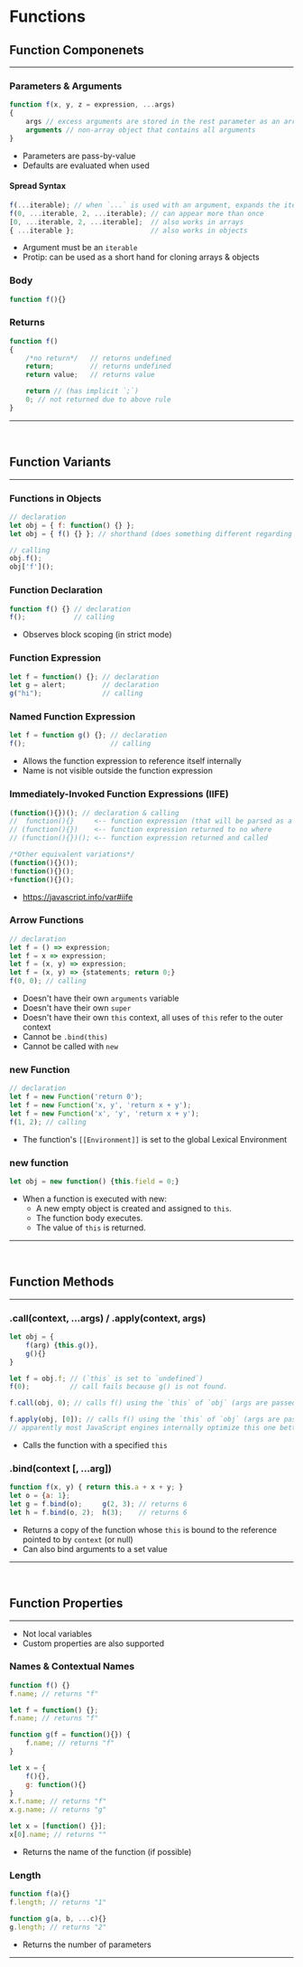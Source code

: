 # Functions

## Function Componenets
---
### Parameters & Arguments
```js
function f(x, y, z = expression, ...args)
{
    args // excess arguments are stored in the rest parameter as an array
    arguments // non-array object that contains all arguments
}
```
- Parameters are pass-by-value
- Defaults are evaluated when used
#### Spread Syntax
```js
f(...iterable); // when `...` is used with an argument, expands the iterable into individual arguments
f(0, ...iterable, 2, ...iterable); // can appear more than once
[0, ...iterable, 2, ...iterable];  // also works in arrays
{ ...iterable };                   // also works in objects
```
- Argument must be an `iterable`
- Protip: can be used as a short hand for cloning arrays & objects
### Body
```js
function f(){}
```
### Returns
```js
function f()
{
    /*no return*/   // returns undefined
    return;         // returns undefined
    return value;   // returns value

    return // (has implicit `;`)
    0; // not returned due to above rule
}
```
---
<br>

## Function Variants
---
### Functions in Objects
```js
// declaration
let obj = { f: function() {} };
let obj = { f() {} }; // shorthand (does something different regarding inheritance) //?

// calling
obj.f();
obj['f']();

```
### Function Declaration
```js
function f() {} // declaration
f();            // calling
```
- Observes block scoping (in strict mode)
### Function Expression
```js
let f = function() {}; // declaration
let g = alert;         // declaration
g("hi");               // calling
```
### Named Function Expression
```js
let f = function g() {}; // declaration
f();                     // calling
```
- Allows the function expression to reference itself internally
- Name is not visible outside the function expression
### Immediately-Invoked Function Expressions (IIFE)
```js
(function(){})(); // declaration & calling
//  function(){}     <-- function expression (that will be parsed as a function declaration, but will throw a SyntaxError)
// (function(){})    <-- function expression returned to no where
// (function(){})(); <-- function expression returned and called

/*Other equivalent variations*/
(function(){}());
!function(){}();
+function(){}();
```
- https://javascript.info/var#iife
### Arrow Functions
```js
// declaration
let f = () => expression;
let f = x => expression;
let f = (x, y) => expression;
let f = (x, y) => {statements; return 0;}
f(0, 0); // calling
```
- Doesn't have their own `arguments` variable
- Doesn't have their own `super`
- Doesn't have their own `this` context, all uses of `this` refer to the outer context
- Cannot be `.bind(this)`
- Cannot be called with `new`
### new Function
```js
// declaration
let f = new Function('return 0');
let f = new Function('x, y', 'return x + y');
let f = new Function('x', 'y', 'return x + y');
f(1, 2); // calling
```
- The function's `[[Environment]]` is set to the global Lexical Environment
### new function
```js
let obj = new function() {this.field = 0;}
```
- When a function is executed with new:
    - A new empty object is created and assigned to `this`.
    - The function body executes.
    - The value of `this` is returned.
---
<br>

## Function Methods
---
### .call(context, ...args) / .apply(context, args)
```js
let obj = {
    f(arg) {this.g()},
    g(){}
}

let f = obj.f; // (`this` is set to `undefined`)
f(0);          // call fails because g() is not found.

f.call(obj, 0); // calls f() using the `this` of `obj` (args are passed individually or via spread syntax)

f.apply(obj, [0]); // calls f() using the `this` of `obj` (args are passed in an array-like)
// apparently most JavaScript engines internally optimize this one better (citation needed)
```
- Calls the function with a specified `this`
### .bind(context [, ...arg])
```js
function f(x, y) { return this.a + x + y; }
let o = {a: 1};
let g = f.bind(o);     g(2, 3); // returns 6
let h = f.bind(o, 2);  h(3);    // returns 6
```
- Returns a copy of the function whose `this` is bound to the reference pointed to by `context` (or null)
- Can also bind arguments to a set value
---
<br>

## Function Properties
---
- Not local variables
- Custom properties are also supported
### Names & Contextual Names
```js
function f() {}
f.name; // returns "f"

let f = function() {};
f.name; // returns "f"

function g(f = function(){}) {
    f.name; // returns "f"
}

let x = {
    f(){},
    g: function(){}
}
x.f.name; // returns "f"
x.g.name; // returns "g"

let x = [function() {}];
x[0].name; // returns ""
```
- Returns the name of the function (if possible)

### Length
```js
function f(a){}
f.length; // returns "1"

function g(a, b, ...c){}
g.length; // returns "2"
```
- Returns the number of parameters
---
